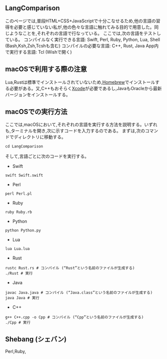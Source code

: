 ## LangComparison

このページでは,普段HTML+CSS+JavaScriptで十分こなせるため,他の言語の習得を必要と感じていない私が,他の色々な言語に触れてみる目的で用意した。同じようなことを,それぞれの言語で行なっている。
ここでは,次の言語をテストしている。
コンパイルなく実行できる言語: Swift, Perl, Ruby, Python, Lua, Shell (Bash,Ksh,Zsh,Tcshも含む)
コンパイルの必要な言語: C++, Rust, Java
App内で実行する言語: Tcl (Wishで開く)

## macOSで利用する際の注意

Lua,Rustは標準でインストールされていないため,[Homebrew](https://brew.sh "Homebrew")でインストールする必要がある。又,C++もおそらく[Xcode](https://developer.apple.com/xcode/ "Xcode")が必要であるし,JavaもOracleから最新バージョンをインストールする。

## macOSでの実行方法

ここでは,macOSにおいて,それぞれの言語を実行する方法を説明する。いずれも,ターミナルを開き,次に示すコードを入力するのである。
まずは,次のコマンドでディレクトリに移動する。
```Shell
cd LangComparison
```
そして,言語ごとに次のコードを実行する。
- Swift
```Shell
swift Swift.swift
```
- Perl
```Shell
perl Perl.pl
```
- Ruby
```Shell
ruby Ruby.rb
```
- Python
```Shell
python Python.py
```
- Lua
```Shell
lua Lua.lua
```
- Rust
```Shell
rustc Rust.rs # コンパイル (“Rust”という名前のファイルが生成する)
./Rust # 実行
```
- Java
```Shell
javac Java.java # コンパイル (“Java.class”という名前のファイルが生成する)
java Java # 実行
```
- C++
```Shell
g++ C++.cpp -o Cpp # コンパイル (“Cpp”という名前のファイルが生成する)
./Cpp # 実行
```

## Shebang (シェバン)

Perl,Ruby,
